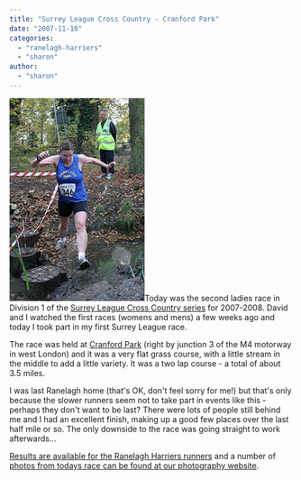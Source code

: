 ```yaml
---
title: "Surrey League Cross Country - Cranford Park"
date: "2007-11-10"
categories: 
  - "ranelagh-harriers"
  - "sharon"
author:
  - "sharon"
---
```


[![20071110-surrey_league_sharon.jpg](/images/2007/20071110-surrey_league_sharon.jpg)](http://rowephoto.co.uk/photos/72157603061520228/)Today was the second ladies race in Division 1 of the [Surrey League Cross Country series](http://www.surreyathletics.org.uk/crosscountry/2007_2008/leagues/slccl.htm) for 2007-2008. David and I watched the first races (womens and mens) a few weeks ago and today I took part in my first Surrey League race.

The race was held at [Cranford Park](http://maps.google.co.uk/maps?f=q&hl=en&geocode=&time=&date=&ttype=&q=cranford+park&sll=51.854267,-2.182928&sspn=0.014075,0.034461&ie=UTF8&ll=51.486808,-0.414176&spn=0.01419,0.034461&t=h&z=15&iwloc=addr&om=1) (right by junction 3 of the M4 motorway in west London) and it was a very flat grass course, with a little stream in the middle to add a little variety. It was a two lap course - a total of about 3.5 miles.

I was last Ranelagh home (that's OK, don't feel sorry for me!) but that's only because the slower runners seem not to take part in events like this - perhaps they don't want to be last? There were lots of people still behind me and I had an excellent finish, making up a good few places over the last half mile or so. The only downside to the race was going straight to work afterwards...

[Results are available for the Ranelagh Harriers runners](http://www.ranelagh-harriers.com/results/071110fc.html) and a number of [photos from todays race can be found at our photography website](http://rowephoto.co.uk/photos/72157603061520228/).
